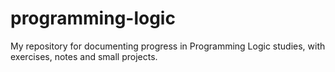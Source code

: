 # programming-logic
My repository for documenting progress in Programming Logic studies, with exercises, notes and small projects.
